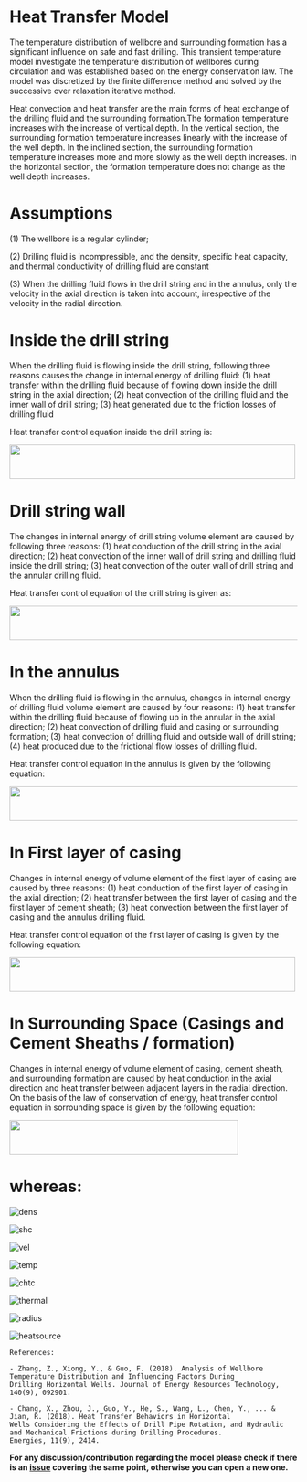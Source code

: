 # Heat Transfer Model
The temperature distribution of wellbore and surrounding formation has a significant influence on safe and fast drilling. This transient temperature model investigate the temperature distribution of wellbores during circulation and was established based on the energy conservation law. The model was discretized by the finite difference method and solved by the successive over relaxation
iterative method.

Heat convection and heat transfer are the main forms of heat exchange of the drilling fluid and the surrounding formation.The formation temperature increases with the increase of vertical depth. In the vertical section, the surrounding formation temperature increases linearly with the increase of the well depth. In the inclined section, the surrounding formation temperature increases more and more slowly as the well depth increases. In the horizontal section, the formation temperature does not change as the well depth increases.

# Assumptions
(1) The wellbore is a regular cylinder;

(2) Drilling fluid is incompressible, and the density, specific heat capacity, and thermal conductivity of drilling fluid are constant

(3) When the drilling fluid flows in the drill string and in the annulus, only the velocity in the axial direction is taken into account, irrespective of the velocity in the radial direction.

# Inside the drill string
When the drilling fluid is flowing inside the drill string, following three reasons causes the change in internal energy of drilling fluid:
(1) heat transfer within the drilling fluid because of flowing down inside the drill string in the axial direction;
(2) heat convection of the drilling fluid and the inner wall of drill string;
(3) heat generated due to the friction losses of drilling fluid

Heat transfer control equation inside the drill string is:

<img src="https://user-images.githubusercontent.com/52009346/65387268-fedeb180-dd45-11e9-86c9-9b93fd685e60.PNG" width="500" 
height="60"> 

# Drill string wall
The changes in internal energy of drill string volume element are caused by following three reasons:
(1) heat conduction of the drill string in the axial direction;
(2) heat convection of the inner wall of drill string and drilling fluid inside the drill string;
(3) heat convection of the outer wall of drill string and the annular drilling fluid.

Heat transfer control equation of the drill string is given as:

<img src="https://user-images.githubusercontent.com/52009346/65387279-1cac1680-dd46-11e9-8e37-8b1a58b9b039.PNG" width="550" 
height="60"> 


# In the annulus
When the drilling fluid is flowing in the annulus, changes in internal energy of drilling fluid volume element are caused by four reasons:
(1) heat transfer within the drilling fluid because of flowing up in the annular in the axial direction;
(2) heat convection of drilling fluid and casing or surrounding formation;
(3) heat convection of drilling fluid and outside wall of drill string;
(4) heat produced due to the frictional flow losses of drilling fluid.

Heat transfer control equation in the annulus is given by the following equation:

<img src="https://user-images.githubusercontent.com/52009346/65387272-0d2ccd80-dd46-11e9-9211-18501db10b53.PNG" width="650" 
height="60"> 

# In First layer of casing
Changes in internal energy of volume element of the first layer of casing are caused by three reasons:
(1) heat conduction of the first layer of casing in the axial direction;
(2) heat transfer between the first layer of casing and the first layer of cement sheath;
(3) heat convection between the first layer of casing and the annulus drilling fluid.

Heat transfer control equation of the first layer of casing is given by the following equation:

<img src="https://user-images.githubusercontent.com/52009346/65387283-2897d880-dd46-11e9-8269-fa4d2567ae81.PNG" width="500" 
height="60"> 


# In Surrounding Space (Casings and Cement Sheaths / formation)
Changes in internal energy of volume element of casing, cement sheath, and surrounding formation are caused by heat conduction in the axial direction and heat transfer between adjacent layers in the radial direction. On the basis of the law of conservation of energy, heat transfer control equation in sorrounding space is given by the following equation:

<img src="https://user-images.githubusercontent.com/52009346/65387288-30577d00-dd46-11e9-8070-fe0998752dfe.PNG" width="400" 
height="60"> 

# whereas:

![dens](https://user-images.githubusercontent.com/52009346/65387330-9d6b1280-dd46-11e9-8b45-5b75667ac428.PNG)

![shc](https://user-images.githubusercontent.com/52009346/65387362-0eaac580-dd47-11e9-9128-9b7f547cd167.PNG)

![vel](https://user-images.githubusercontent.com/52009346/65387364-1c604b00-dd47-11e9-8631-d175d25f4a12.PNG)

![temp](https://user-images.githubusercontent.com/52009346/65387368-271ae000-dd47-11e9-8962-01cd71615208.PNG)

![chtc](https://user-images.githubusercontent.com/52009346/65387390-3732bf80-dd47-11e9-8da7-66ccd55a9399.PNG)

![thermal](https://user-images.githubusercontent.com/52009346/65387394-4154be00-dd47-11e9-8d6c-e6452cf5bf03.PNG)

![radius](https://user-images.githubusercontent.com/52009346/65387398-4b76bc80-dd47-11e9-909f-c8c572f2c5c8.PNG)

![heatsource](https://user-images.githubusercontent.com/52009346/65387403-56315180-dd47-11e9-9fd2-0f08a3361513.PNG)

```
References:

- Zhang, Z., Xiong, Y., & Guo, F. (2018). Analysis of Wellbore Temperature Distribution and Influencing Factors During 
Drilling Horizontal Wells. Journal of Energy Resources Technology, 140(9), 092901.

- Chang, X., Zhou, J., Guo, Y., He, S., Wang, L., Chen, Y., ... & Jian, R. (2018). Heat Transfer Behaviors in Horizontal 
Wells Considering the Effects of Drill Pipe Rotation, and Hydraulic and Mechanical Frictions during Drilling Procedures. 
Energies, 11(9), 2414.
```

**For any discussion/contribution regarding the model please check if there is an
[issue](https://github.com/pro-well-plan/pwptemp/issues) covering the same point, otherwise you can open a new one.**
